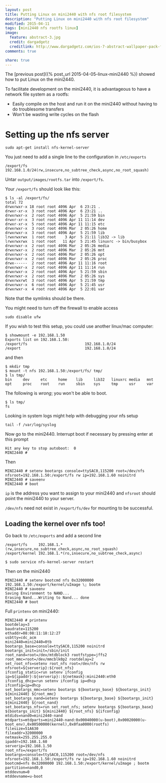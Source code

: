 ```yaml
---
layout: post
title: Putting Linux on mini2440 with nfs root filesystem
description: "Putting Linux on mini2440 with nfs root filesystem"
modified: 2015-04-11
tags: [mini2440 nfs rootfs linux]
image:
  feature: abstract-3.jpg
  credit: dargadgetz
  creditlink: http://www.dargadgetz.com/ios-7-abstract-wallpaper-pack-for-iphone-5-and-ipod-touch-retina/
comments: true

share: true
---
```


The [previous post]({% post_url 2015-04-05-linux-mini2440 %}) showed how to put Linux on the mini2440.

To facilitate development on the mini2440, it is advantageous to have a network file system as a rootfs:

+ Easily compile on the host and run it on the mini2440 without having to do troublesome transfers
+ Won't be wasting write cycles on the flash


# Setting up the nfs server

```
sudo apt-get install nfs-kernel-server
```

You just need to add a single line to the configuration in `/etc/exports`

```
/export/fs 192.168.1.0/24(rw,insecure,no_subtree_check,async,no_root_squash)
```

Untar `output/images/rootfs.tar` into `/export/fs`.

Your `/export/fs` should look like this:

```
$ ls -al /export/fs/
total 72
drwxrwxr-x 18 root root 4096 Apr  6 23:21 .
drwxr-xr-x  3 root root 4096 Apr  6 23:21 ..
drwxrwxr-x  2 root root 4096 Apr  5 21:59 bin
drwxr-xr-x  3 root root 4096 Apr 11 11:14 dev
drwxr-xr-x  5 root root 4096 Apr 11 11:15 etc
drwxrwxr-x  3 root root 4096 Mar  2 05:26 home
drwxrwxr-x  3 root root 4096 Apr  5 21:59 lib
lrwxrwxrwx  1 root root    3 Apr  5 21:11 lib32 -> lib
lrwxrwxrwx  1 root root   11 Apr  5 21:45 linuxrc -> bin/busybox
drwxrwxr-x  2 root root 4096 Mar  2 05:26 media
drwxrwxr-x  2 root root 4096 Mar  2 05:26 mnt
drwxrwxr-x  2 root root 4096 Mar  2 05:26 opt
drwxrwxr-x  2 root root 4096 Mar  2 05:26 proc
drwx------  2 root root 4096 Apr 11 11:16 root
drwxrwxr-x  2 root root 4096 Apr 11 11:14 run
drwxrwxr-x  2 root root 4096 Apr  5 21:59 sbin
drwxrwxr-x  2 root root 4096 Mar  2 05:26 sys
drwxrwxrwt  3 root root 4096 Apr  5 21:59 tmp
drwxrwxr-x  6 root root 4096 Apr  5 21:45 usr
drwxrwxr-x  4 root root 4096 Apr  5 22:01 var
```

Note that the symlinks should be there.

You might need to turn off the firewall to enable access

```
sudo disable ufw
```

If you wish to test this setup, you could use another linux/mac computer:

```
$ showmount -e 192.168.1.50
Exports list on 192.168.1.50:
/export/fs                          192.168.1.0/24
/export                             192.168.1.0/24
```

and then

```
$ mkdir tmp
$ mount -t nfs 192.168.1.50:/export/fs/ tmp/
$ ls tmp/
bin     dev     etc     home    lib     lib32   linuxrc media   mnt     opt     proc    root    run     sbin    sys     tmp     usr     var
```

The following is _wrong_; you won't be able to boot.

```
$ ls tmp/
fs
```

Looking in system logs might help with debugging your nfs setup

```
tail -f /var/log/syslog
```

Now go to the mini2440. Interrupt boot if necessary by pressing enter at this prompt

```
Hit any key to stop autoboot:  0
MINI2440 #
```

Then

```
MINI2440 # setenv bootargs console=ttySAC0,115200 root=/dev/nfs nfsroot=192.168.1.50:/export/fs rw ip=192.168.1.60 noinitrd
MINI2440 # saveenv
MINI2440 # boot
```

`ip` is the address you want to assign to your mini2440 and `nfsroot` should point the mini2440 to your server.

`/dev/nfs` need not exist in `/export/fs/dev` for mounting to be successful.

## Loading the kernel over nfs too!

Go back to `/etc/exports` and add a second line

```
/export/fs     192.168.1.*(rw,insecure,no_subtree_check,async,no_root_squash)
/export/kernel 192.168.1.*(ro,insecure,no_subtree_check,async)
```

```
$ sudo service nfs-kernel-server restart
```

Then on the mini2440


```
MINI2440 # setenv bootcmd nfs 0x32000000 192.168.1.50:/export/kernel/uImage \; bootm
MINI2440 # saveenv
Saving Environment to NAND...
Erasing Nand...Writing to Nand... done
MINI2440 # boot
```

Full `printenv` on mini2440:

```
MINI2440 # printenv
bootdelay=3
baudrate=115200
ethaddr=08:08:11:18:12:27
usbtty=cdc_acm
mini2440=mini2440=0tb
bootargs_base=console=ttySAC0,115200 noinitrd
bootargs_init=init=/sbin/init
root_nand=root=/dev/mtdblock3 rootfstype=jffs2
root_mmc=root=/dev/mmcblk0p2 rootdelay=2
set_root_nfs=setenv root_nfs root=/dev/nfs rw nfsroot=${serverip}:${root_nfs}
ifconfig_static=run setenv ifconfig ip=${ipaddr}:${serverip}::${netmask}:mini2440:eth0
ifconfig_dhcp=run setenv ifconfig ip=dhcp
ifconfig=ip=dhcp
set_bootargs_mmc=setenv bootargs ${bootargs_base} ${bootargs_init} ${mini2440} ${root_mmc}
set_bootargs_nand=setenv bootargs ${bootargs_base} ${bootargs_init} ${mini2440} ${root_nand}
set_bootargs_nfs=run set_root_nfs; setenv bootargs ${bootargs_base} ${bootargs_init} ${mini2440} ${root_nfs} ${ifconfig}
mtdids=nand0=mini2440-nand
mtdparts=mtdparts=mini2440-nand:0x00040000(u-boot),0x00020000(u-boot_env),0x00500000(kernel),0x0faa0000(rootfs)
filesize=51A630
fileaddr=32000000
netmask=255.255.255.0
ipaddr=192.168.1.60
serverip=192.168.1.50
root_nfs=/export/fs
bootargs=console=ttySAC0,115200 root=/dev/nfs nfsroot=192.168.1.50:/export/fs rw ip=192.168.1.60 noinitrd
bootcmd=nfs 0x32000000 192.168.1.50:/export/kernel/uImage ; bootm
partition=nand0,0
mtddevnum=0
mtddevname=u-boot
```

